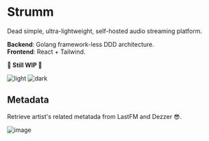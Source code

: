 # Strumm

Dead simple, ultra-lightweight, self-hosted audio streaming platform.

**Backend**: Golang framework-less DDD architecture.  
**Frontend**: React + Tailwind.

**🚧 Still WIP 🚧**

![light](https://i.ibb.co/CtYXs3d/image.png)
![dark](https://i.postimg.cc/6pQfJL6N/image.png)

## Metadata

Retrieve artist's related metatada from LastFM and Dezzer 😎.

![image](https://github.com/marcopeocchi/github.com/marcopeocchi/strumm/assets/35533749/f84e9c2e-e19f-4c4d-82ff-fa26976d529f)
